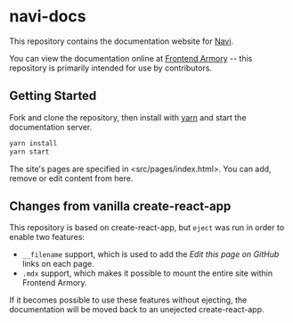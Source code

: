 navi-docs
=========

This repository contains the documentation website for [Navi](https://github.com/frontarm/navi).

You can view the documentation online at [Frontend Armory](https://frontarm.com/navi/) -- this repository is primarily intended for use by contributors.


Getting Started
---------------

Fork and clone the repository, then install with [yarn](https://yarnpkg.com/) and start the documentation server.

```js
yarn install
yarn start
```

The site's pages are specified in <src/pages/index.html>. You can add, remove or edit content from here.


Changes from vanilla create-react-app
-------------------------------------

This repository is based on create-react-app, but `eject` was run in order to enable two features:

- `__filename` support, which is used to add the *Edit this page on GitHub* links on each page.
- `.mdx` support, which makes it possible to mount the entire site within Frontend Armory.

If it becomes possible to use these features without ejecting, the documentation will be moved back to an unejected create-react-app.

